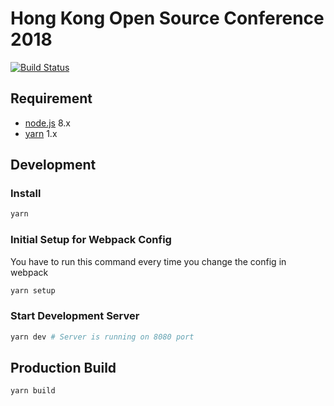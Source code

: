 # Hong Kong Open Source Conference 2018

[![Build Status](https://travis-ci.org/hkoscon/2018.svg?branch=master)](https://travis-ci.org/hkoscon/2018)

## Requirement

 - [node.js](https://nodejs.org/) 8.x
 - [yarn](https://yarnpkg.com/) 1.x
 
## Development

### Install
```bash
yarn
```

### Initial Setup for Webpack Config
You have to run this command every time you change the config in webpack
```bash
yarn setup
```

### Start Development Server
```bash
yarn dev # Server is running on 8080 port
```

## Production Build
```bash
yarn build
```
